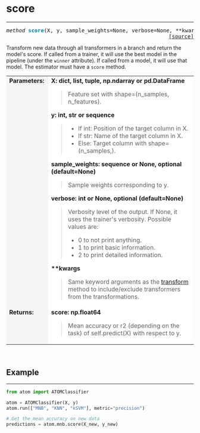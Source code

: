 # score
-------

<pre><em>method</em> <strong style="color:#008AB8">score</strong>(X, y, sample_weights=None, verbose=None, **kwargs) 
<div align="right"><a href="https://github.com/tvdboom/ATOM/blob/master/atom/basepredictor.py#L148">[source]</a></div></pre>
Transform new data through all transformers in a branch and return
the model's score. If called from a trainer, it will use the
best model in the pipeline (under the `winner` attribute). If called
from a model, it will use that model. The estimator must have a
`score` method.
<table>
<tr>
<td width="15%" style="vertical-align:top; background:#F5F5F5;"><strong>Parameters:</strong></td>
<td width="75%" style="background:white;">
<strong>X: dict, list, tuple, np.ndarray or pd.DataFrame</strong>
<blockquote>
Feature set with shape=(n_samples, n_features).
</blockquote>
<strong>y: int, str or sequence</strong>
<blockquote>
<ul>
<li>If int: Position of the target column in X.</li>
<li>If str: Name of the target column in X.</li>
<li>Else: Target column with shape=(n_samples,).</li>
</ul>
</blockquote>
<strong>sample_weights: sequence or None, optional (default=None)</strong>
<blockquote>
Sample weights corresponding to y.
</blockquote>
<strong>verbose: int or None, optional (default=None)</strong>
<blockquote>
Verbosity level of the output. If None, it uses the trainer's
verbosity. Possible values are:
<ul>
<li>0 to not print anything.</li>
<li>1 to print basic information.</li>
<li>2 to print detailed information.</li>
</ul>
</blockquote>
<strong>**kwargs</strong>
<blockquote>
Same keyword arguments as the <a href="../transform">transform</a> method to
include/exclude transformers from the transformations.
</blockquote>
</tr>
<tr>
<td width="15%" style="vertical-align:top; background:#F5F5F5;"><strong>Returns:</strong></td>
<td width="75%" style="background:white;">
<strong>score: np.float64</strong>
<blockquote>
Mean accuracy or r2 (depending on the task) of self.predict(X) with respect to y.
</blockquote>
</td>
</tr>
</table>
<br />


## Example
----------

```python
from atom import ATOMClassifier

atom = ATOMClassifier(X, y)
atom.run(["MNB", "KNN", "kSVM"], metric="precision")

# Get the mean accuracy on new data
predictions = atom.mnb.score(X_new, y_new)
```
